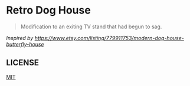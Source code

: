# Retro Dog House

> Modification to an exiting TV stand that had begun to sag.

_Inspired by https://www.etsy.com/listing/779911753/modern-dog-house-butterfly-house_

<!-- ![collage](./collage.jpg) -->

## LICENSE

[MIT](./LICENSE)
